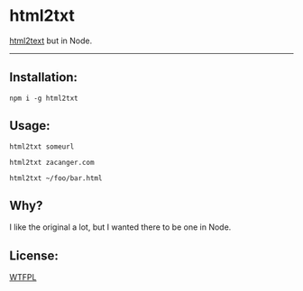 # html2txt

[html2text](https://github.com/aaronsw/html2text) but in Node.

--------

## Installation:

`npm i -g html2txt`

## Usage:

`html2txt someurl`

`html2txt zacanger.com`

`html2txt ~/foo/bar.html`

## Why?

I like the original a lot, but I wanted there to be one in Node.

## License:

[WTFPL](./LICENSE.md)
